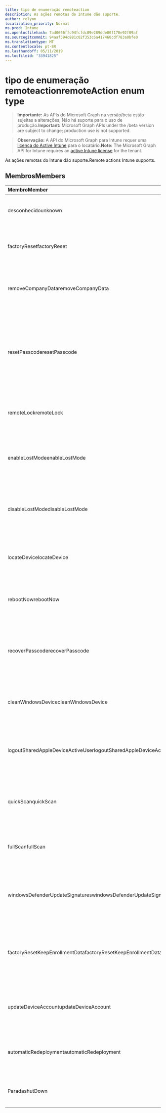 ```yaml
---
title: tipo de enumeração remoteaction
description: As ações remotas do Intune dão suporte.
author: rolyon
localization_priority: Normal
ms.prod: Intune
ms.openlocfilehash: 7ad0666ffc94fcfdc09e289dde80f178e92f09af
ms.sourcegitcommit: 94aaf594c881c02f353c6a417460cdf783a0bfe0
ms.translationtype: MT
ms.contentlocale: pt-BR
ms.lasthandoff: 05/11/2019
ms.locfileid: "33941825"
---
```

# <a name="remoteaction-enum-type"></a><span data-ttu-id="eb7d4-103">tipo de enumeração remoteaction</span><span class="sxs-lookup"><span data-stu-id="eb7d4-103">remoteAction enum type</span></span>

> <span data-ttu-id="eb7d4-104">**Importante:** As APIs do Microsoft Graph na versão/beta estão sujeitas a alterações; Não há suporte para o uso de produção.</span><span class="sxs-lookup"><span data-stu-id="eb7d4-104">**Important:** Microsoft Graph APIs under the /beta version are subject to change; production use is not supported.</span></span>

> <span data-ttu-id="eb7d4-105">**Observação:** A API do Microsoft Graph para Intune requer uma [licença do Active Intune](https://go.microsoft.com/fwlink/?linkid=839381) para o locatário.</span><span class="sxs-lookup"><span data-stu-id="eb7d4-105">**Note:** The Microsoft Graph API for Intune requires an [active Intune license](https://go.microsoft.com/fwlink/?linkid=839381) for the tenant.</span></span>

<span data-ttu-id="eb7d4-106">As ações remotas do Intune dão suporte.</span><span class="sxs-lookup"><span data-stu-id="eb7d4-106">Remote actions Intune supports.</span></span>

## <a name="members"></a><span data-ttu-id="eb7d4-107">Membros</span><span class="sxs-lookup"><span data-stu-id="eb7d4-107">Members</span></span>
|<span data-ttu-id="eb7d4-108">Membro</span><span class="sxs-lookup"><span data-stu-id="eb7d4-108">Member</span></span>|<span data-ttu-id="eb7d4-109">Valor</span><span class="sxs-lookup"><span data-stu-id="eb7d4-109">Value</span></span>|<span data-ttu-id="eb7d4-110">Descrição</span><span class="sxs-lookup"><span data-stu-id="eb7d4-110">Description</span></span>|
|:---|:---|:---|
|<span data-ttu-id="eb7d4-111">desconhecido</span><span class="sxs-lookup"><span data-stu-id="eb7d4-111">unknown</span></span>|<span data-ttu-id="eb7d4-112">,0</span><span class="sxs-lookup"><span data-stu-id="eb7d4-112">0</span></span>|<span data-ttu-id="eb7d4-113">O usuário inicia uma ação desconhecida.</span><span class="sxs-lookup"><span data-stu-id="eb7d4-113">User initiates an unknown action.</span></span>|
|<span data-ttu-id="eb7d4-114">factoryReset</span><span class="sxs-lookup"><span data-stu-id="eb7d4-114">factoryReset</span></span>|<span data-ttu-id="eb7d4-115">1</span><span class="sxs-lookup"><span data-stu-id="eb7d4-115">1</span></span>|<span data-ttu-id="eb7d4-116">O usuário inicia uma ação para a redefinição de fábrica de um dispositivo.</span><span class="sxs-lookup"><span data-stu-id="eb7d4-116">User initiates an action to factory reset a device.</span></span> |
|<span data-ttu-id="eb7d4-117">removeCompanyData</span><span class="sxs-lookup"><span data-stu-id="eb7d4-117">removeCompanyData</span></span>|<span data-ttu-id="eb7d4-118">duas</span><span class="sxs-lookup"><span data-stu-id="eb7d4-118">2</span></span>|<span data-ttu-id="eb7d4-119">O usuário inicia uma ação para remover dados da empresa de um dispositivo.</span><span class="sxs-lookup"><span data-stu-id="eb7d4-119">User initiates an action to remove company data from a device.</span></span> |
|<span data-ttu-id="eb7d4-120">resetPasscode</span><span class="sxs-lookup"><span data-stu-id="eb7d4-120">resetPasscode</span></span>|<span data-ttu-id="eb7d4-121">3D</span><span class="sxs-lookup"><span data-stu-id="eb7d4-121">3</span></span>|<span data-ttu-id="eb7d4-122">O usuário inicia uma ação para remover a senha de um dispositivo iOS ou redefinir a senha do dispositivo Android/Windows.</span><span class="sxs-lookup"><span data-stu-id="eb7d4-122">User initiates an action to remove the passcode of an iOS device, or reset the passcode of Android / Windows device.</span></span> |
|<span data-ttu-id="eb7d4-123">remoteLock</span><span class="sxs-lookup"><span data-stu-id="eb7d4-123">remoteLock</span></span>|<span data-ttu-id="eb7d4-124">quatro</span><span class="sxs-lookup"><span data-stu-id="eb7d4-124">4</span></span>|<span data-ttu-id="eb7d4-125">O usuário inicia uma ação para bloquear remotamente um dispositivo.</span><span class="sxs-lookup"><span data-stu-id="eb7d4-125">User initiates an action to remote lock a device.</span></span>|
|<span data-ttu-id="eb7d4-126">enableLostMode</span><span class="sxs-lookup"><span data-stu-id="eb7d4-126">enableLostMode</span></span>|<span data-ttu-id="eb7d4-127">0,5</span><span class="sxs-lookup"><span data-stu-id="eb7d4-127">5</span></span>|<span data-ttu-id="eb7d4-128">O usuário inicia uma ação para habilitar o modo perdido em um dispositivo iOS supervisionado.</span><span class="sxs-lookup"><span data-stu-id="eb7d4-128">User initiates an action to enable lost mode on a supervised iOS device.</span></span>|
|<span data-ttu-id="eb7d4-129">disableLostMode</span><span class="sxs-lookup"><span data-stu-id="eb7d4-129">disableLostMode</span></span>|<span data-ttu-id="eb7d4-130">6</span><span class="sxs-lookup"><span data-stu-id="eb7d4-130">6</span></span>|<span data-ttu-id="eb7d4-131">O usuário inicia uma ação para desabilitar o modo perdido em um dispositivo iOS supervisionado.</span><span class="sxs-lookup"><span data-stu-id="eb7d4-131">User initiates an action to disable lost mode on a supervised iOS device.</span></span>|
|<span data-ttu-id="eb7d4-132">locateDevice</span><span class="sxs-lookup"><span data-stu-id="eb7d4-132">locateDevice</span></span>|<span data-ttu-id="eb7d4-133">178</span><span class="sxs-lookup"><span data-stu-id="eb7d4-133">7</span></span>|<span data-ttu-id="eb7d4-134">O usuário inicia uma ação para localizar um dispositivo iOS supervisionado.</span><span class="sxs-lookup"><span data-stu-id="eb7d4-134">User initiates an action to locate a supervised iOS device.</span></span>|
|<span data-ttu-id="eb7d4-135">rebootNow</span><span class="sxs-lookup"><span data-stu-id="eb7d4-135">rebootNow</span></span>|<span data-ttu-id="eb7d4-136">8 </span><span class="sxs-lookup"><span data-stu-id="eb7d4-136">8</span></span>|<span data-ttu-id="eb7d4-137">O usuário inicia uma ação para reinicializar um dispositivo Windows.</span><span class="sxs-lookup"><span data-stu-id="eb7d4-137">User initiates an action to reboot a Windows device.</span></span>|
|<span data-ttu-id="eb7d4-138">recoverPasscode</span><span class="sxs-lookup"><span data-stu-id="eb7d4-138">recoverPasscode</span></span>|<span data-ttu-id="eb7d4-139">9 </span><span class="sxs-lookup"><span data-stu-id="eb7d4-139">9</span></span>|<span data-ttu-id="eb7d4-140">O usuário inicia uma ação para redefinir o PIN para o Passport para funcionar no dispositivo Windows Phone.</span><span class="sxs-lookup"><span data-stu-id="eb7d4-140">User initiates an action to reset the pin for passport for work on windows phone device.</span></span>|
|<span data-ttu-id="eb7d4-141">cleanWindowsDevice</span><span class="sxs-lookup"><span data-stu-id="eb7d4-141">cleanWindowsDevice</span></span>|<span data-ttu-id="eb7d4-142">10 </span><span class="sxs-lookup"><span data-stu-id="eb7d4-142">10</span></span>|<span data-ttu-id="eb7d4-143">O usuário inicia uma ação para limpar o dispositivo Windows.</span><span class="sxs-lookup"><span data-stu-id="eb7d4-143">User initiates an action to clean up windows device.</span></span>|
|<span data-ttu-id="eb7d4-144">logoutSharedAppleDeviceActiveUser</span><span class="sxs-lookup"><span data-stu-id="eb7d4-144">logoutSharedAppleDeviceActiveUser</span></span>|<span data-ttu-id="eb7d4-145">11</span><span class="sxs-lookup"><span data-stu-id="eb7d4-145">11</span></span>|<span data-ttu-id="eb7d4-146">O usuário inicia uma ação para fazer o logoff do usuário atual em um dispositivo Apple compartilhado.</span><span class="sxs-lookup"><span data-stu-id="eb7d4-146">User initiates an action to log out current user on shared apple device.</span></span>|
|<span data-ttu-id="eb7d4-147">quickScan</span><span class="sxs-lookup"><span data-stu-id="eb7d4-147">quickScan</span></span>|<span data-ttu-id="eb7d4-148">3,6</span><span class="sxs-lookup"><span data-stu-id="eb7d4-148">12</span></span>|<span data-ttu-id="eb7d4-149">O usuário inicia uma ação para executar a verificação rápida no dispositivo.</span><span class="sxs-lookup"><span data-stu-id="eb7d4-149">User initiates an action to run quick scan on device.</span></span>|
|<span data-ttu-id="eb7d4-150">fullScan</span><span class="sxs-lookup"><span data-stu-id="eb7d4-150">fullScan</span></span>|<span data-ttu-id="eb7d4-151">Treze</span><span class="sxs-lookup"><span data-stu-id="eb7d4-151">13</span></span>|<span data-ttu-id="eb7d4-152">O usuário inicia uma ação para executar a verificação completa no dispositivo.</span><span class="sxs-lookup"><span data-stu-id="eb7d4-152">User initiates an action to run full scan on device.</span></span>|
|<span data-ttu-id="eb7d4-153">windowsDefenderUpdateSignatures</span><span class="sxs-lookup"><span data-stu-id="eb7d4-153">windowsDefenderUpdateSignatures</span></span>|<span data-ttu-id="eb7d4-154">14</span><span class="sxs-lookup"><span data-stu-id="eb7d4-154">14</span></span>|<span data-ttu-id="eb7d4-155">O usuário inicia uma ação para atualizar as assinaturas de malware no dispositivo.</span><span class="sxs-lookup"><span data-stu-id="eb7d4-155">User initiates an action to update malware signatures on device.</span></span>|
|<span data-ttu-id="eb7d4-156">factoryResetKeepEnrollmentData</span><span class="sxs-lookup"><span data-stu-id="eb7d4-156">factoryResetKeepEnrollmentData</span></span>|<span data-ttu-id="eb7d4-157">15</span><span class="sxs-lookup"><span data-stu-id="eb7d4-157">15</span></span>|<span data-ttu-id="eb7d4-158">O usuário inicia um dispositivo de apagamento remoto de ação com a manutenção dos dados de registro.</span><span class="sxs-lookup"><span data-stu-id="eb7d4-158">User initiates an action remote wipe device with keeping enrollment data.</span></span>|
|<span data-ttu-id="eb7d4-159">updateDeviceAccount</span><span class="sxs-lookup"><span data-stu-id="eb7d4-159">updateDeviceAccount</span></span>|<span data-ttu-id="eb7d4-160">dezesseis</span><span class="sxs-lookup"><span data-stu-id="eb7d4-160">16</span></span>|<span data-ttu-id="eb7d4-161">O usuário inicia uma ação para atualizar a conta no dispositivo.</span><span class="sxs-lookup"><span data-stu-id="eb7d4-161">User initiates an action to update account on device.</span></span>|
|<span data-ttu-id="eb7d4-162">automaticRedeployment</span><span class="sxs-lookup"><span data-stu-id="eb7d4-162">automaticRedeployment</span></span>|<span data-ttu-id="eb7d4-163">17.07.06</span><span class="sxs-lookup"><span data-stu-id="eb7d4-163">17</span></span>|<span data-ttu-id="eb7d4-164">O usuário inicia uma ação para automático reimplantar o dispositivo</span><span class="sxs-lookup"><span data-stu-id="eb7d4-164">User initiates an action to automatice redeploy the device</span></span>|
|<span data-ttu-id="eb7d4-165">Parada</span><span class="sxs-lookup"><span data-stu-id="eb7d4-165">shutDown</span></span>|<span data-ttu-id="eb7d4-166">anos</span><span class="sxs-lookup"><span data-stu-id="eb7d4-166">18</span></span>|<span data-ttu-id="eb7d4-167">O usuário inicia uma ação para desligar o dispositivo.</span><span class="sxs-lookup"><span data-stu-id="eb7d4-167">User initiates an action to shut down the device.</span></span>|




